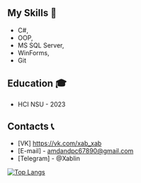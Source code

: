 

## My Skills 🔨
- C#, 
- OOP, 
- MS SQL Server, 
- WinForms, 
- Git

## Education 🎓
- HCI NSU - 2023

## Contacts 📞
- [VK] https://vk.com/xab_xab
- [E-mail] - amdandpc67890@gmail.com
- [Telegram] - @Xablin


[![Top Langs](https://github-readme-stats.vercel.app/api/top-langs/?username=IvanXablin&layout=compact)](https://github.com/anuraghazra/github-readme-stats)
